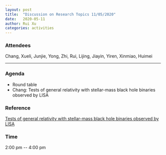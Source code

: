 ```yaml
---
layout: post
title:  "Discussion on Research Topics 11/05/2020"
date:   2020-05-11
author: Rui Xu
categories: activities
---
```



### Attendees


Chang, Xueli, Junjie, Yong, Zhi, Rui, Lijing, Jiayin, Yiren, Xinmiao, Huimei

---

### Agenda

- Round table
- Chang: Tests of general relativity with stellar-mass black hole binaries observed by LISA


### Reference

[Tests of general relativity with stellar-mass black hole binaries observed by LISA](https://arxiv.org/abs/2004.03626)



### Time

2:00 pm -- 4:00 pm
